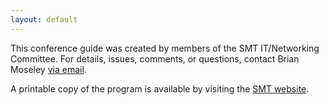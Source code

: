 ```yaml
---
layout: default
---
```

This conference guide was created by members of the SMT IT/Networking Committee. For details, issues, comments, or questions, contact Brian Moseley [via email](mailto:bmoseley@buffalo.edu).

A printable copy of the program is available by visiting the [SMT website](https://societymusictheory.org/meeting2020).
